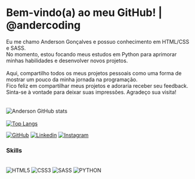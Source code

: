 # Bem-vindo(a) ao meu GitHub! | @andercoding

Eu me chamo Anderson Gonçalves e possuo conhecimento em HTML/CSS e SASS.<br>
No momento, estou focando meus estudos em Python para aprimorar minhas habilidades e desenvolver novos projetos.
<br>
<br>
Aqui, compartilho todos os meus projetos pessoais como uma forma de mostrar um pouco da minha jornada na programação.
<br>
Fico feliz em compartilhar meus projetos e adoraria receber seu feedback. Sinta-se à vontade para deixar suas impressões. Agradeço sua visita!
<br>
<br>
<br>
![Anderson GitHub stats](https://github-readme-stats.vercel.app/api?username=andersongonclvz&show_icons=true&theme=github_dark)<br>
<br>
[![Top Langs](https://github-readme-stats.vercel.app/api/top-langs/?username=andersongonclvz&hide_progress=true&theme=github_dark)](https://github.com/andersongonclvz/github-readme-stats)

[![GitHub](https://img.shields.io/badge/GitHub-100000?style=for-the-badge&logo=github&logoColor=white)](https://github.com/andersongonclvz)
[![Linkedin](https://img.shields.io/badge/LinkedIn-0077B5?style=for-the-badge&logo=linkedin&logoColor=white)](https://www.linkedin.com/in/andersongonclvz/)
[![Instagram](https://img.shields.io/badge/Instagram-E4405F?style=for-the-badge&logo=instagram&logoColor=white)](https://www.instagram.com/andercoding/)

### Skills

<div style="display: inline_block"><br>
    <img align="center" alt="HTML5" src="https://img.shields.io/badge/HTML5-E34F26?style=for-the-badge&logo=html5&logoColor=white">
    <img align="center" alt="CSS3" src="https://img.shields.io/badge/CSS3-1572B6?style=for-the-badge&logo=css3&logoColor=white">
    <img align="center" alt="SASS" src="https://img.shields.io/badge/Sass-CC6699?style=for-the-badge&logo=sass&logoColor=white">
    <img align="center" alt="PYTHON" src="https://img.shields.io/badge/Python-3776AB?style=for-the-badge&logo=python&logoColor=white">
</div>
